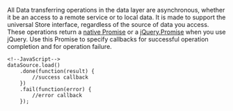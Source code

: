 All Data transferring operations in the data layer are asynchronous, whether it be an access to a remote service or to local data. It is made to support the universal Store interface, regardless of the source of data you access. These operations return a [native Promise](https://developer.mozilla.org/en-US/docs/Web/JavaScript/Reference/Global_Objects/Promise) or a [jQuery.Promise](https://api.jquery.com/Types/#Promise) when you use jQuery. Use this Promise to specify callbacks for successful operation completion and for operation failure.

    <!--JavaScript-->
    dataSource.load()
        .done(function(result) {
            //success callback
        })
        .fail(function(error) {
            //error callback
        });

